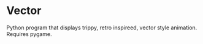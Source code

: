 # Vector
Python program that displays trippy, retro inspireed, vector style animation. Requires pygame.
